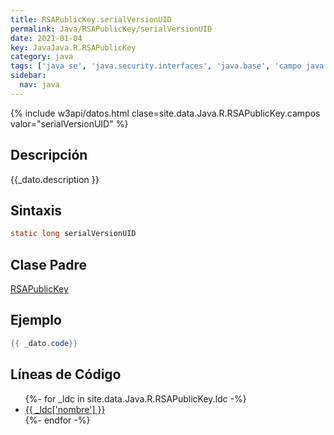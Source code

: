 ```yaml
---
title: RSAPublicKey.serialVersionUID
permalink: Java/RSAPublicKey/serialVersionUID
date: 2021-01-04
key: JavaJava.R.RSAPublicKey
category: java
tags: ['java se', 'java.security.interfaces', 'java.base', 'campo java', 'Java 1.2']
sidebar: 
  nav: java
---
```


{% include w3api/datos.html clase=site.data.Java.R.RSAPublicKey.campos valor="serialVersionUID" %}

## Descripción
{{_dato.description }}

## Sintaxis
~~~java
static long serialVersionUID
~~~

## Clase Padre
[RSAPublicKey](/Java/RSAPublicKey/)

## Ejemplo
~~~java
{{ _dato.code}}
~~~

## Líneas de Código
<ul>
{%- for _ldc in site.data.Java.R.RSAPublicKey.ldc -%}
   <li>
       <a href="{{_ldc['url'] }}">{{ _ldc['nombre'] }}</a>
   </li>
{%- endfor -%}
</ul>
